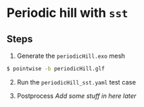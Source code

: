 # Periodic hill with `sst`

## Steps
1.  Generate the `periodicHill.exo` mesh
```bash
$ pointwise -b periodicHill.glf
```

2.  Run the `periodicHill_sst.yaml` test case

3.  Postprocess
	_Add some stuff in here later_
